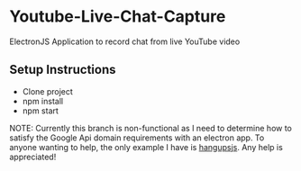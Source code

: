 # Youtube-Live-Chat-Capture
ElectronJS Application to record chat from live YouTube video

## Setup Instructions
- Clone project
- npm install
- npm start

NOTE: Currently this branch is non-functional as I need to determine how to satisfy the Google Api domain requirements with an electron app. To anyone wanting to help, the only example I have is [hangupsjs](https://github.com/yakyak/hangupsjs). Any help is appreciated!
